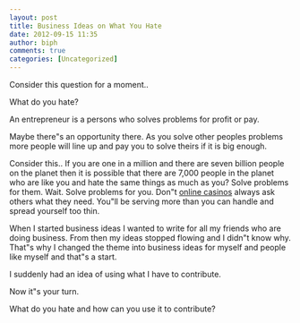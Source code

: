 ```yaml
---
layout: post
title: Business Ideas on What You Hate
date: 2012-09-15 11:35
author: biph
comments: true
categories: [Uncategorized]
---
```

<p>Consider this question for a moment..</p>
<p>What do you hate? </p>
<p>An entrepreneur is a persons who solves problems for profit or pay. </p>
<p>Maybe there"s an opportunity there. As you solve other peoples problems more people will line up and pay you to solve theirs if it is big enough. </p>
<p>Consider this.. If you are one in a million and there are seven billion people on the planet then it is possible that there are 7,000 people in the planet who are like you and hate the same things as much as you? Solve problems for them. Wait. Solve problems for you. Don"t <a href="http://bonus-consultant.co.uk/learn-all-about-texas-holdem-online-poker-cheating">online casinos</a>  always ask others what they need. You"ll be serving more than you can handle and spread yourself too thin. </p>
<p>When I started business ideas I wanted to write for all my friends who are doing business. From then my ideas stopped flowing and I didn"t know why. That"s why I changed the theme into business ideas for myself and people like myself and that"s a start. </p>
<p>I suddenly had an idea of using what I have to contribute. </p>
<p>Now it"s your turn. </p>
<p>What do you hate and how can you use it to contribute?</p>
